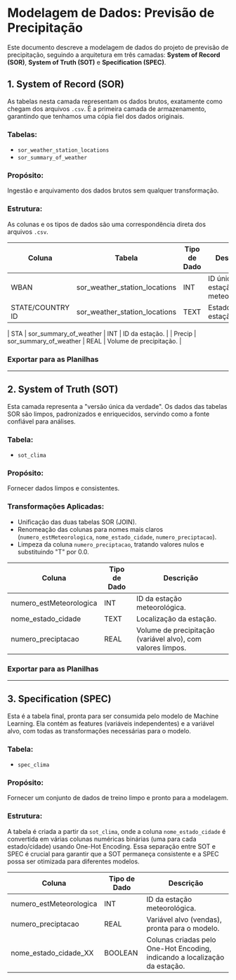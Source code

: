 # Modelagem de Dados: Previsão de Precipitação

Este documento descreve a modelagem de dados do projeto de previsão de precipitação, seguindo a arquitetura em três camadas: **System of Record (SOR)**, **System of Truth (SOT)** e **Specification (SPEC)**.

## 1. System of Record (SOR)
As tabelas nesta camada representam os dados brutos, exatamente como chegam dos arquivos `.csv`. É a primeira camada de armazenamento, garantindo que tenhamos uma cópia fiel dos dados originais.

### Tabelas: 
- `sor_weather_station_locations`
- `sor_summary_of_weather`

### Propósito:
Ingestão e arquivamento dos dados brutos sem qualquer transformação.

### Estrutura:
As colunas e os tipos de dados são uma correspondência direta dos arquivos `.csv`.

| Coluna              | Tabela                      | Tipo de Dado | Descrição                        |
|---------------------|-----------------------------|--------------|----------------------------------|
| WBAN                | sor_weather_station_locations | INT          | ID único da estação meteorológica. |
| STATE/COUNTRY ID    | sor_weather_station_locations | TEXT         | Estado/País da estação.           |

| STA                 | sor_summary_of_weather       | INT          | ID da estação.                    |
| Precip              | sor_summary_of_weather       | REAL         | Volume de precipitação.           |

### Exportar para as Planilhas

---

## 2. System of Truth (SOT)
Esta camada representa a "versão única da verdade". Os dados das tabelas SOR são limpos, padronizados e enriquecidos, servindo como a fonte confiável para análises.

### Tabela:
- `sot_clima`

### Propósito:
Fornecer dados limpos e consistentes.

### Transformações Aplicadas:
- Unificação das duas tabelas SOR (JOIN).
- Renomeação das colunas para nomes mais claros (`numero_estMeteorologica`, `nome_estado_cidade`, `numero_preciptacao`).
- Limpeza da coluna `numero_preciptacao`, tratando valores nulos e substituindo "T" por 0.0.

| Coluna               | Tipo de Dado | Descrição                                      |
|----------------------|--------------|------------------------------------------------|
| numero_estMeteorologica | INT          | ID da estação meteorológica.                  |
| nome_estado_cidade   | TEXT         | Localização da estação.                       |
| numero_preciptacao   | REAL         | Volume de precipitação (variável alvo), com valores limpos. |

### Exportar para as Planilhas

---

## 3. Specification (SPEC)
Esta é a tabela final, pronta para ser consumida pelo modelo de Machine Learning. Ela contém as features (variáveis independentes) e a variável alvo, com todas as transformações necessárias para o modelo.

### Tabela:
- `spec_clima`

### Propósito:
Fornecer um conjunto de dados de treino limpo e pronto para a modelagem.

### Estrutura:
A tabela é criada a partir da `sot_clima`, onde a coluna `nome_estado_cidade` é convertida em várias colunas numéricas binárias (uma para cada estado/cidade) usando One-Hot Encoding. Essa separação entre SOT e SPEC é crucial para garantir que a SOT permaneça consistente e a SPEC possa ser otimizada para diferentes modelos.

| Coluna                   | Tipo de Dado | Descrição                                                         |
|--------------------------|--------------|-------------------------------------------------------------------|
| numero_estMeteorologica   | INT          | ID da estação meteorológica.                                     |
| numero_preciptacao        | REAL         | Variável alvo (vendas), pronta para o modelo.                    |
| nome_estado_cidade_XX     | BOOLEAN      | Colunas criadas pelo One-Hot Encoding, indicando a localização da estação. |
